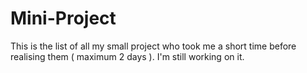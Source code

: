# Mini-Project

This is the list of all my small project who took me a short time before realising them ( maximum 2 days ).
I'm still working on it.
